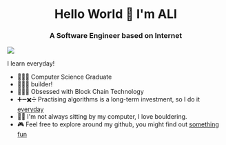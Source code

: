 <h1 align="center">Hello World 👋 I'm ALI</h1>
<h3 align="center">A Software Engineer based on Internet</h3>

![](https://goodreads-random-quotes-badge.vercel.app/getbadge?goodReadsUrl=https://www.goodreads.com/user/show/105903487-prakash-sellathurai)

I learn everyday!
- 👨🏼‍🎓  Computer Science Graduate
- 👨🏻‍💻 builder!
- 💁🏻‍♂️ Obsessed with Block Chain Technology
- ➕➖✖️➗ Practising algorithms is a long-term investment, so I do it [everyday](https://github.com/alibk95/CodingChallenges) 
- 🏃🏻 I'm not always sitting by my computer, I love bouldering.  
- 🎮 Feel free to explore around my github, you might find out [something fun](#)

